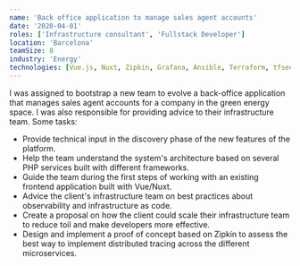 ```yaml
---
name: 'Back office application to manage sales agent accounts'
date: '2020-04-01'
roles: ['Infrastructure consultant', 'Fullstack Developer']
location: 'Barcelona'
teamSize: 8
industry: 'Energy'
technologies: [Vue.js, Nuxt, Zipkin, Grafana, Ansible, Terraform, tfsec]
---
```


I was assigned to bootstrap a new team to evolve a back-office application that manages sales agent accounts for a company in the green energy space. I was also responsible for providing advice to their infrastructure team. Some tasks:

-   Provide technical input in the discovery phase of the new features of the platform.
-   Help the team understand the system's architecture based on several PHP services built with different frameworks.
-   Guide the team during the first steps of working with an existing frontend application built with Vue/Nuxt.
-   Advice the client's infrastructure team on best practices about observability and infrastructure as code.
-   Create a proposal on how the client could scale their infrastructure team to reduce toil and make developers more effective.
-   Design and implement a proof of concept based on Zipkin to assess the best way to implement distributed tracing across the different microservices.
